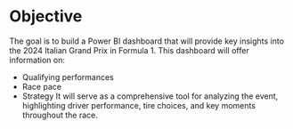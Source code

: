 # Objective

The goal is to build a Power BI dashboard that will provide key insights into the 2024 Italian Grand Prix in Formula 1. This dashboard will offer information on:
- Qualifying performances
- Race pace
- Strategy 
It will serve as a comprehensive tool for analyzing the event, highlighting driver performance, tire choices, and key moments throughout the race.
